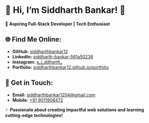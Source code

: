 # 🌟 Hi, I’m Siddharth Bankar! 🌟

🚀 **Aspiring Full-Stack Developer | Tech Enthusiast**

## 🌐 Find Me Online:
- **GitHub:** [siddharthbankar12](https://github.com/siddharthbankar12)
- **LinkedIn:** [siddharth-bankar-561a50236](https://linkedin.com/in/siddharth-bankar-561a50236)
- **Instagram:** [_s_i_ddharth__](https://www.instagram.com/_s_i_ddharth__/)
- **Portfolio:** [siddharthbankar12.github.io/portfolio](https://siddharthbankar12.github.io/portfolio/)

## 📧 Get in Touch:
- **Email:** [siddharthbankar1204@gmail.com](mailto:siddharthbankar1204@gmail.com)
- **Mobile:** [+91 9011908472](tel:+919011908472)

✨ **Passionate about creating impactful web solutions and learning cutting-edge technologies!**
